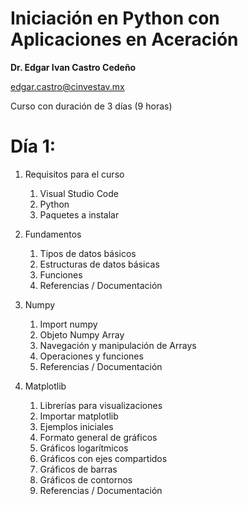 # Iniciación en Python con Aplicaciones en Aceración

**Dr. Edgar Ivan Castro Cedeño**

[edgar.castro@cinvestav.mx](mailto:edgar.castro@cinvestav.mx)

Curso con duración de 3 días (9 horas)

# Día 1:

1. Requisitos para el curso
    1. Visual Studio Code
    2. Python
    3. Paquetes a instalar
   
2. Fundamentos
    1. Tipos de datos básicos
    2. Estructuras de datos básicas
    3. Funciones
    4. Referencias / Documentación
  
3. Numpy
    1. Import numpy
    2. Objeto Numpy Array
    3. Navegación y manipulación de Arrays
    4. Operaciones y funciones
    5. Referencias / Documentación
  

4. Matplotlib
    1. Librerías para visualizaciones
    2. Importar matplotlib
    3. Ejemplos iniciales
    4. Formato general de gráficos
    5. Gráficos logarítmicos
    6. Gráficos con ejes compartidos
    7. Gráficos de barras
    8. Gráficos de contornos
    9. Referencias / Documentación
